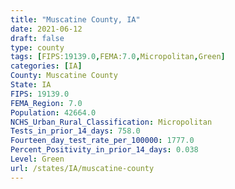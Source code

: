 ```yaml
---
title: "Muscatine County, IA"
date: 2021-06-12
draft: false
type: county
tags: [FIPS:19139.0,FEMA:7.0,Micropolitan,Green]
categories: [IA]
County: Muscatine County
State: IA
FIPS: 19139.0
FEMA_Region: 7.0
Population: 42664.0
NCHS_Urban_Rural_Classification: Micropolitan
Tests_in_prior_14_days: 758.0
Fourteen_day_test_rate_per_100000: 1777.0
Percent_Positivity_in_prior_14_days: 0.038
Level: Green
url: /states/IA/muscatine-county
---
```



